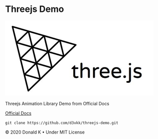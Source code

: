 # Threejs Demo

![Threejs Logo](https://github.com/d3vkk/threejs-demo/blob/master/threejs-logo.png)

Threejs Animation Library Demo from Official Docs

[Official Docs](https://threejs.org/docs)

```
git clone https://github.com/d3vkk/threejs-demo.git
```

© 2020 Donald K • Under MIT License
